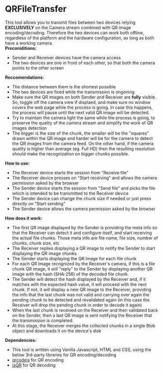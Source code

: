 # QRFileTransfer
This tool allows you to transmit files between two devices relying <b>EXCLUSIVELY</b> on the Camera stream combined with QR image encoding/decoding. Therefore the two devices can work both offline, regardless of the platform and the hardware configuration, as long as both have a working camera.</br>
                <b>Preconiditions:</b>
                <ul>
                    <li>Sender and Receiver devices have the camera access</li>
                    <li>The two devices are one in front of each other, so that both the camera points to the other screen</li>
                </ul>
                <b>Reccomendations:</b>
                <ul>
                    <li>The distance between them is the shortest possible</li>
                    <li>The two devices are fixed while the transmission is ongoning</li>
                    <li>Make sure the QR images on both Sender and Receiver are <b>fully</b> visible. So, toggle off the camera view if displaed, and make sure no window covers the web page while the process is going. In case this happens, the process will pause until the next valid QR image will be detected.</li>
                    <li>Try to maintain the camera light the same while the process is going, to preserve the quality of the camera stream and simplify the work of QR images detection</li>
                    <li>The bigger is the size of the chunk, the smaller will be the "squares" drawn within the QR image and harder will be for the camera to detect the QR images from the camera feed. On the other hand, if the camera quality is higher than average (eg. Full HD) then the resulting resolution should make the recognization on bigger chunks possible.</li>
                </ul>
                <b>How to use:</b> 
                <ul>
                    <li>The Receiver device starts the session from "Receive file"</li>
                    <li>The Receiver device presses on "Start receiving" and allows the camera permission asked by the browser</li>
                    <li>The Sender device starts the session from "Send file" and picks the file which is intended to be transmitted to the Receiver device</li>
                    <li>The Sender device can change the chunk size if needed or just press directly on "Start sending" </li>
                    <li>The Sender device allows the camera permission asked by the browser</li>
                </ul>
                <b>How does it work:</b> 
                <ul>
                    <li>The first QR image displayed by the Sender is providing the meta info so that the Receiver can detect it and configure itself, and start receiving the actual file chunks. Those meta info are file name, file size, number of chunks, chunk size, etc</li>
                    <li>The Receiver replies displaying a QR image to notify the Sender to start displaying the QR image chunks</li>
                    <li>The Sender starts displaying the QR Image for each file chunk</li>
                    <li>For each QR Image recognized by the Receiver's camera, if this is a file chunk QR image, it will "reply" to the Sender by displaying another QR image with the hash (SHA-256) of the decoded file chunk.</li>
                    <li>The Sender will detect the hash displayed by the Receiver and, if it matches with the expected hash value, it will proceed with the next chunk. If not, it will display a new QR image to the Receiver, providing the info that the last chunk was not valid and carrying over again the pending chunk to be detected and revalidated again (in this case the Receiver will drop the pending chunk in order to decode it again) </li>
                    <li>When the last chunk is received on the Receiver and then validated back on the Sender, then a last QR image is sent notifying the Receiver that the transmission is completed.</li>
                    <li>At this stage, the Receiver merges the collected chunks in a single Blob object and downloads it on the device's disk</li>
                </ul>
                <b>Dependencies:</b> 
                <ul>
                    <li>This tool is written using Vanilla Javascript, HTML and CSS, using the below  3rd-party libraries for QR encoding/decoding</li>
                    <li><a href="https://github.com/davidshimjs/qrcodejs">qrcodejs</a> for QR encoding</li>
                    <li><a href="https://github.com/cozmo/jsQR">jsQR</a> for QR decoding</li>
                </ul>
